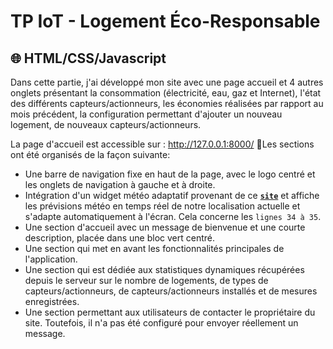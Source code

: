# TP IoT - Logement Éco-Responsable

## 🌐 HTML/CSS/Javascript
Dans cette partie, j'ai développé mon site avec une page accueil et 4 autres onglets présentant la consommation (électricité, eau, gaz et Internet), l'état des différents capteurs/actionneurs, les économies réalisées par rapport au mois précédent, la configuration permettant d'ajouter un nouveau logement, de nouveaux capteurs/actionneurs.

La page d'accueil est accessible sur : http://127.0.0.1:8000/
📑Les sections ont été organisés de la façon suivante:
- Une barre de navigation fixe en haut de la page, avec le logo centré et les onglets de navigation à gauche et à droite.
- Intégration d'un widget météo adaptatif provenant de ce **[`site`](https://weatherwidget.org/fr/)** et affiche les prévisions météo en temps réel de notre localisation actuelle et s'adapte automatiquement à l'écran. Cela concerne les ```lignes 34 à 35```. 
- Une section d'accueil avec un message de bienvenue et une courte description, placée dans une bloc vert centré.
- Une section qui met en avant les fonctionnalités principales de l'application.
- Une section qui est dédiée aux statistiques dynamiques récupérées depuis le serveur sur le nombre de logements, de types de capteurs/actionneurs, de capteurs/actionneurs installés et de mesures enregistrées.
- Une section permettant aux utilisateurs de contacter le propriétaire du site. Toutefois, il n'a pas été configuré pour envoyer réellement un message.
